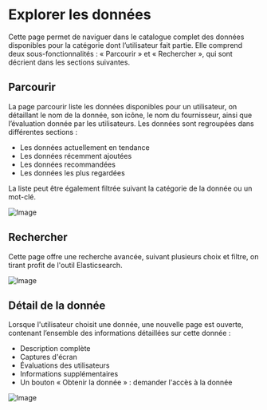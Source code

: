 # Explorer les données

Cette page permet de naviguer dans le catalogue complet des données disponibles pour la catégorie dont l’utilisateur fait partie. Elle comprend deux sous-fonctionnalités : « Parcourir » et « Rechercher », qui sont décrient dans les sections suivantes.

## Parcourir

La page parcourir liste les données disponibles pour un utilisateur, on détaillant le nom de la donnée, son icône, le nom du fournisseur, ainsi que l’évaluation donnée par les utilisateurs. Les données sont regroupées dans différentes sections :

* Les données actuellement en tendance
* Les données récemment ajoutées
* Les données recommandées
* Les données les plus regardées

La liste peut être également filtrée suivant la catégorie de la donnée ou un mot-clé.

![Image](/images/guide/explore/data/explore-data.png)

## Rechercher

Cette page offre une recherche avancée, suivant plusieurs choix et filtre, on tirant profit de l'outil Elasticsearch.

![Image](/images/guide/explore/data/explore-data-search.png)

## Détail de la donnée

Lorsque l'utilisateur choisit une donnée, une nouvelle page est ouverte, contenant l’ensemble des informations détaillées sur cette donnée :

* Description complète
* Captures d'écran
* Évaluations des utilisateurs
* Informations supplémentaires
* Un bouton « Obtenir la donnée » : demander l'accès à la donnée

![Image](/images/guide/explore/data/explore-data-detail.png)

